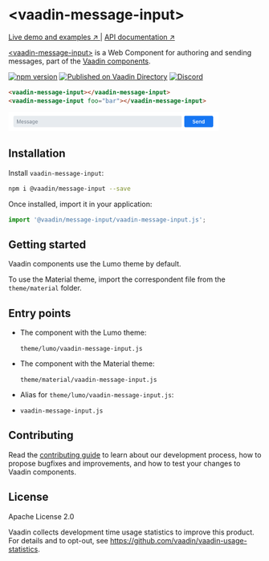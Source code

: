 # &lt;vaadin-message-input&gt;

[Live demo and examples ↗ ](https://vaadin.com/docs/latest/ds/components/messages)
|
[API documentation ↗](https://cdn.vaadin.com/vaadin-messages/1.0.1/)

[&lt;vaadin-message-input&gt;](https://vaadin.com/components/vaadin-messages) is a Web Component for authoring and sending messages, part of the [Vaadin components](https://vaadin.com/components).

[![npm version](https://badgen.net/npm/v/@vaadin/message-input)](https://www.npmjs.com/package/@vaadin/message-input)
[![Published on Vaadin Directory](https://img.shields.io/badge/Vaadin%20Directory-published-00b4f0.svg)](https://vaadin.com/directory/component/vaadinmessage-input)
[![Discord](https://img.shields.io/discord/732335336448852018?label=discord)](https://discord.gg/PHmkCKC)

```html
<vaadin-message-input></vaadin-message-input> 
<vaadin-message-input foo="bar"></vaadin-message-input>
```

[<img src="https://raw.githubusercontent.com/vaadin/web-components/master/packages/message-input/screenshot.png" width="418" alt="Screenshot of vaadin-message-input">](https://vaadin.com/components/vaadin-messages)

## Installation

Install `vaadin-message-input`:

```sh
npm i @vaadin/message-input --save
```

Once installed, import it in your application:

```js
import '@vaadin/message-input/vaadin-message-input.js';
```

## Getting started

Vaadin components use the Lumo theme by default.

To use the Material theme, import the correspondent file from the `theme/material` folder.

## Entry points

- The component with the Lumo theme:

  `theme/lumo/vaadin-message-input.js`

- The component with the Material theme:

  `theme/material/vaadin-message-input.js`

- Alias for `theme/lumo/vaadin-message-input.js`:

- `vaadin-message-input.js`

## Contributing

Read the [contributing guide](https://vaadin.com/docs/latest/guide/contributing/overview) to learn about our development process, how to propose bugfixes and improvements, and how to test your changes to Vaadin components.

## License

Apache License 2.0

Vaadin collects development time usage statistics to improve this product. For details and to opt-out, see https://github.com/vaadin/vaadin-usage-statistics.
